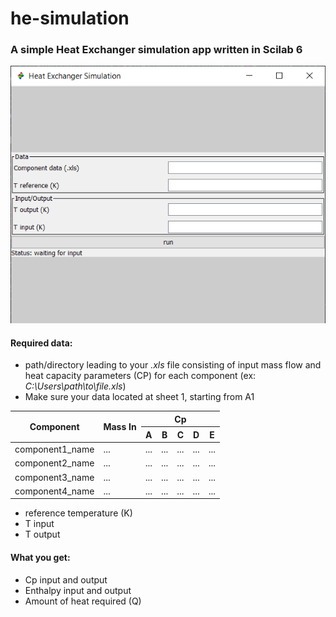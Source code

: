 # he-simulation
### A simple Heat Exchanger simulation app written in Scilab 6

![window preview](https://github.com/Danedevz/he-simulation/blob/main/preview/Window.png?raw=true)

#### Required data:
- path/directory leading to your *.xls* file consisting of input mass flow and heat capacity parameters (CP) for each component (ex: *C:\Users\path\to\file.xls*)
- Make sure your data located at sheet 1, starting from A1
<table class="tg">
<thead>
  <tr>
    <th class="tg-0pky" rowspan="2">Component</th>
    <th class="tg-0lax" rowspan="2">Mass In</th>
    <th class="tg-0lax" colspan="5">Cp</th>
  </tr>
  <tr>
    <th class="tg-0lax">A</th>
    <th class="tg-0lax">B</th>
    <th class="tg-0lax">C</th>
    <th class="tg-0lax">D</th>
    <th class="tg-0lax">E</th>
  </tr>
</thead>
<tbody>
  <tr>
    <td class="tg-0pky">component1_name</td>
    <td class="tg-0lax">...</td>
    <td class="tg-0lax">...</td>
    <td class="tg-0lax">...</td>
    <td class="tg-0lax">...</td>
    <td class="tg-0lax">...</td>
    <td class="tg-0lax">...</td>
  </tr>
  <tr>
    <td class="tg-0pky">component2_name</td>
    <td class="tg-0lax">...</td>
    <td class="tg-0lax">...</td>
    <td class="tg-0lax">...</td>
    <td class="tg-0lax">...</td>
    <td class="tg-0lax">...</td>
    <td class="tg-0lax">...</td>
  </tr>
  <tr>
    <td class="tg-0lax">component3_name</td>
    <td class="tg-0lax">...</td>
    <td class="tg-0lax">...</td>
    <td class="tg-0lax">...</td>
    <td class="tg-0lax">...</td>
    <td class="tg-0lax">...</td>
    <td class="tg-0lax">...</td>
  </tr>
  <tr>
    <td class="tg-0lax">component4_name</td>
    <td class="tg-0lax">...</td>
    <td class="tg-0lax">...</td>
    <td class="tg-0lax">...</td>
    <td class="tg-0lax">...</td>
    <td class="tg-0lax">...</td>
    <td class="tg-0lax">...</td>
  </tr>
</tbody>
</table>

- reference temperature (K)
- T input
- T output

#### What you get:
- Cp input and output
- Enthalpy input and output
- Amount of heat required (Q)
